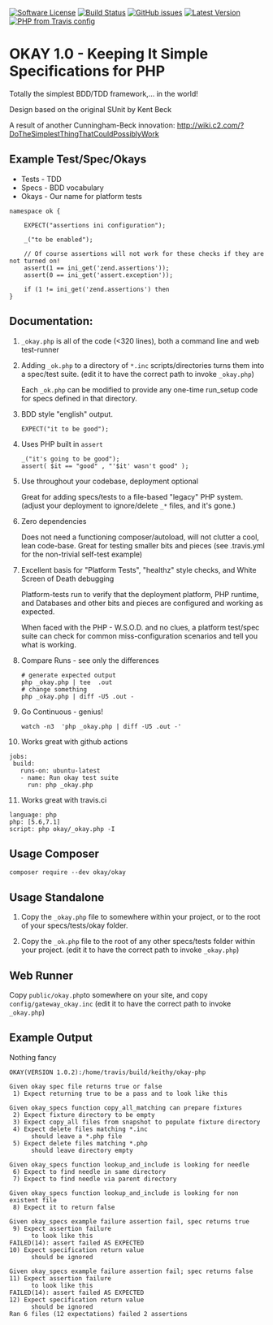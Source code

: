 [![Software License](https://img.shields.io/badge/license-MIT-brightgreen.svg)](LICENSE.md)
[![Build Status](https://travis-ci.com/keithy/okay-php.svg?branch=master)](https://travis-ci.com/keithy/okay-php)
[![GitHub issues](https://img.shields.io/github/issues/keithy/okay-php.svg)](https://github.com/keithy/okay-php/issues)
[![Latest Version](https://img.shields.io/github/release/keithy/okay-php.svg)](https://github.com/keithy/okay-php/releases)
[![PHP from Travis config](https://img.shields.io/travis/php-v/keithy/okay-php.svg)](https://travis-ci.org/keithy/okay-php)

# OKAY 1.0 -  Keeping It Simple Specifications for PHP

Totally the simplest BDD/TDD framework,... in the world!
 
Design based on the original SUnit by Kent Beck
  
A result of another Cunningham-Beck innovation:
http://wiki.c2.com/?DoTheSimplestThingThatCouldPossiblyWork

## Example Test/Spec/Okays

* Tests - TDD
* Specs - BDD vocabulary
* Okays - Our name for platform tests
```
namespace ok {

    EXPECT("assertions ini configuration");

    _("to be enabled");
    
    // Of course assertions will not work for these checks if they are not turned on!
    assert(1 == ini_get('zend.assertions'));
    assert(0 == ini_get('assert.exception'));

    if (1 != ini_get('zend.assertions') then
}
``` 
## Documentation:
   
1. `_okay.php` is all of the code (<320 lines), both a command line and web test-runner

2. Adding `_ok.php` to a directory of `*.inc` scripts/directories turns them
    into a spec/test suite.
    (edit it to have the correct path to invoke `_okay.php`)

    Each `_ok.php` can be modified to provide any one-time run_setup code for specs defined in that directory.

3. BDD style "english" output.
    ```
    EXPECT("it to be good");
    ``` 
4. Uses PHP built in `assert`
    ```
    _("it's going to be good");
    assert( $it == "good" , "'$it' wasn't good" );
    ```

5. Use throughout your codebase, deployment optional

    Great for adding specs/tests to a file-based "legacy" PHP system.
    (adjust your deployment to ignore/delete `_*` files, and it's gone.)
  
6. Zero dependencies

    Does not need a functioning composer/autoload, will not clutter a cool, lean code-base.
    Great for testing smaller bits and pieces (see .travis.yml for the non-trivial self-test example)
 
7. Excellent basis for "Platform Tests", "healthz" style checks, and White Screen of Death debugging

    Platform-tests run to verify that the deployment platform, PHP runtime, and Databases and
    other bits and pieces are configured and working as expected.
 
    When faced with the PHP - W.S.O.D. and no clues, a platform test/spec suite can check for common
    miss-configuration scenarios and tell you what is working. 
 
8. Compare Runs - see only the differences

    ```
    # generate expected output
    php _okay.php | tee  .out
    # change something
    php _okay.php | diff -U5 .out -
    ```

9. Go Continuous - genius!

    ```
    watch -n3  'php _okay.php | diff -U5 .out -' 
    ```

10. Works great with github actions

 ```
 jobs:
  build:
    runs-on: ubuntu-latest
    - name: Run okay test suite
      run: php _okay.php
 ```

11. Works great with travis.ci 
 ```
 language: php
 php: [5.6,7.1]
 script: php okay/_okay.php -I
 ```

## Usage Composer
```
composer require --dev okay/okay 
```

## Usage Standalone

1. Copy the `_okay.php` file to somewhere within your project, or to the root of your specs/tests/okay folder.

2. Copy the `_ok.php` file to the root of any other specs/tests folder within your project.
   (edit it to have the correct path to invoke `_okay.php`)

## Web Runner

Copy `public/okay.php`to somewhere on your site, and copy `config/gateway_okay.inc`
(edit it to have the correct path to invoke `_okay.php`)

## Example Output
Nothing fancy

```
OKAY(VERSION 1.0.2):/home/travis/build/keithy/okay-php

Given okay spec file returns true or false
 1) Expect returning true to be a pass and to look like this

Given okay_specs function copy_all_matching can prepare fixtures
 2) Expect fixture directory to be empty
 3) Expect copy_all files from snapshot to populate fixture directory
 4) Expect delete files matching *.inc
      should leave a *.php file 
 5) Expect delete files matching *.php
      should leave directory empty

Given okay_specs function lookup_and_include is looking for needle
 6) Expect to find needle in same directory
 7) Expect to find needle via parent directory

Given okay_specs function lookup_and_include is looking for non existent file
 8) Expect it to return false

Given okay_specs example failure assertion fail, spec returns true
 9) Expect assertion failure
      to look like this
FAILED(14): assert failed AS EXPECTED
10) Expect specification return value
      should be ignored

Given okay_specs example failure assertion fail; spec returns false
11) Expect assertion failure
      to look like this
FAILED(14): assert failed AS EXPECTED
12) Expect specification return value
      should be ignored
Ran 6 files (12 expectations) failed 2 assertions
```

